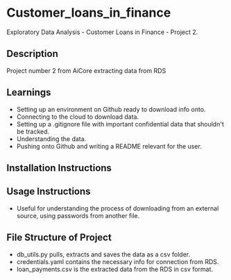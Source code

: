 # Customer_loans_in_finance
Exploratory Data Analysis - Customer Loans in Finance - Project 2.

## Description 
Project number 2 from AiCore extracting data from RDS 

## Learnings
- Setting up an environment on Github ready to download info onto.
- Connecting to the cloud to download data.
- Setting up a .gitignore file with important confidential data that shouldn't be tracked. 
- Understanding the data.
- Pushing onto Github and writing a README relevant for the user. 

## Installation Instructions

## Usage Instructions
- Useful for understanding the process of downloading from an external source, using passwords from another file. 

## File Structure of Project
- db_utils.py pulls, extracts and saves the data as a csv folder.
- credentials.yaml contains the necessary info for connection from RDS.
- loan_payments.csv is the extracted data from the RDS in csv format.